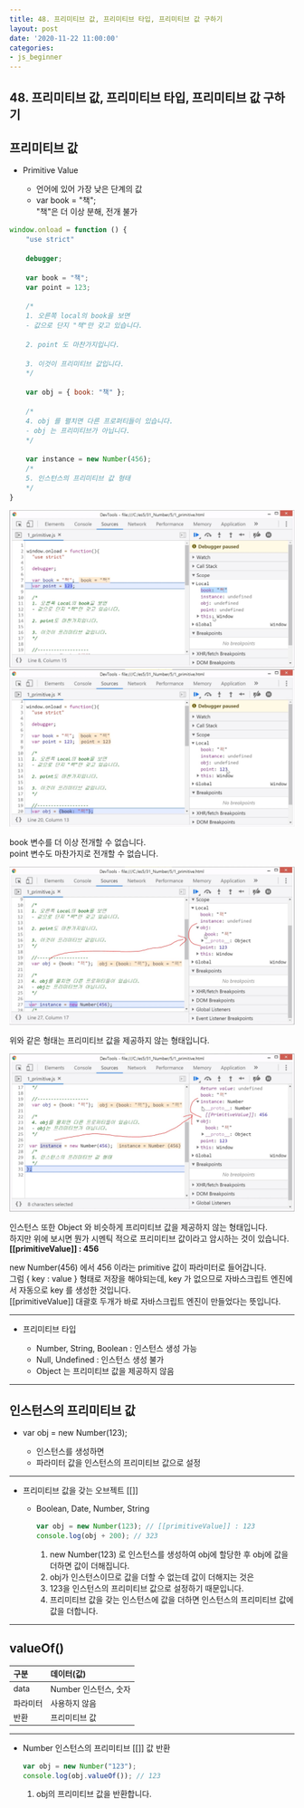```yaml
---
title: 48. 프리미티브 값, 프리미티브 타입, 프리미티브 값 구하기
layout: post
date: '2020-11-22 11:00:00'
categories:
- js_beginner
---
```


## 48. 프리미티브 값, 프리미티브 타입, 프리미티브 값 구하기

## 프리미티브 값

* Primitive Value

    * 언어에 있어 가장 낮은 단계의 값
    * var book = "책";  
      "책"은 더 이상 분해, 전개 불가
      
```javascript
window.onload = function () {
    "use strict"

    debugger;

    var book = "책";
    var point = 123;

    /*
    1. 오른쪽 local의 book을 보면
    - 값으로 단지 "책"만 갖고 있습니다.
    
    2. point 도 마찬가지입니다.
    
    3. 이것이 프리미티브 값입니다.
    */

    var obj = { book: "책" };

    /*
    4. obj 를 펼치면 다른 프로퍼티들이 있습니다.
    - obj 는 프리미티브가 아닙니다.
    */

    var instance = new Number(456);
    /*
    5. 인스턴스의 프리미티브 값 형태
    */
}
```

![](/static/img/script/image192.jpg)
![](/static/img/script/image193.jpg)

book 변수를 더 이상 전개할 수 없습니다.  
point 변수도 마찬가지로 전개할 수 없습니다.

![](/static/img/script/image194.jpg)

위와 같은 형태는 프리미티브 값을 제공하지 않는 형태입니다.  

![](/static/img/script/image195.jpg)

인스턴스 또한 Object 와 비슷하게 프리미티브 값을 제공하지 않는 형태입니다.  
하지만 위에 보시면 뭔가 시멘틱 적으로 프리미티브 값이라고 암시하는 것이 있습니다.  
**[[primitiveValue]] : 456**

new Number(456) 에서 456 이라는 primitive 값이 파라미터로 들어갑니다.  
그럼 { key : value } 형태로 저장을 해야되는데, key 가 없으므로 자바스크립트 엔진에서 자동으로 key 를 생성한 것입니다.  
[[primitiveValue]] 대괄호 두개가 바로 자바스크립트 엔진이 만들었다는 뜻입니다.
  
---

* 프리미티브 타입

    * Number, String, Boolean : 인스턴스 생성 가능
    * Null, Undefined : 인스턴스 생성 불가
    * Object 는 프리미티브 값을 제공하지 않음
    
---

## 인스턴스의 프리미티브 값

* var obj = new Number(123);

    * 인스턴스를 생성하면
    * 파라미터 값을 인스턴스의 프리미티브 값으로 설정
    
---

* 프리미티브 값을 갖는 오브젝트 [[]]

    * Boolean, Date, Number, String
    
        ```javascript
        var obj = new Number(123); // [[primitiveValue]] : 123
        console.log(obj + 200); // 323
        ```
        
        1. new Number(123) 로 인스턴스를 생성하여 obj에 할당한 후 obj에 값을 더하면 값이 더해집니다.
        2. obj가 인스턴스이므로 값을 더할 수 없는데 값이 더해지는 것은
        3. 123을 인스턴스의 프리미티브 값으로 설정하기 때문입니다.
        4. 프리미티브 값을 갖는 인스턴스에 값을 더하면 인스턴스의 프리미티브 값에 값을 더합니다.
        
---

## valueOf()

|구분|데이터(값)|
|:--|:--------|
|data|Number 인스턴스, 숫자|
|파라미터|사용하지 않음|
|반환|프리미티브 값|

---

* Number 인스턴스의 프리미티브 [[]] 값 반환

    ```javascript
    var obj = new Number("123");
    console.log(obj.valueOf()); // 123
    ```
    
    1. obj의 프리미티브 값을 반환합니다.